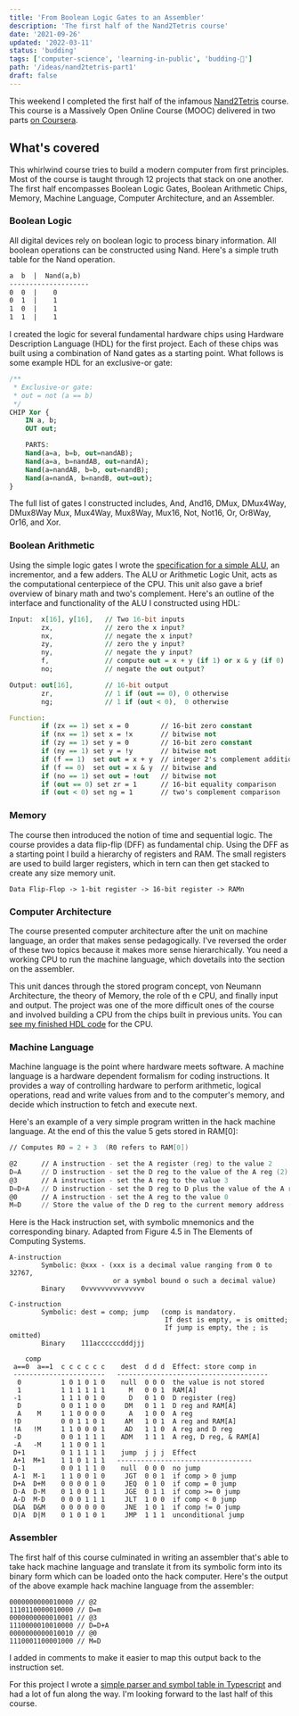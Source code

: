 ```yaml
---
title: 'From Boolean Logic Gates to an Assembler'
description: 'The first half of the Nand2Tetris course'
date: '2021-09-26'
updated: '2022-03-11'
status: 'budding'
tags: ['computer-science', 'learning-in-public', 'budding-🌿']
path: '/ideas/nand2tetris-part1'
draft: false
---
```


This weekend I completed the first half of the infamous [Nand2Tetris](https://www.nand2tetris.org/) course. This course is a Massively Open Online Course (MOOC) delivered in two parts [on Coursera](https://www.coursera.org/learn/build-a-computer/home).

## What's covered

This whirlwind course tries to build a modern computer from first principles. Most of the course is taught through 12 projects that stack on one another. The first half encompasses Boolean Logic Gates, Boolean Arithmetic Chips, Memory, Machine Language, Computer Architecture, and an Assembler.

### Boolean Logic

All digital devices rely on boolean logic to process binary information. All boolean operations can be constructed using Nand. Here's a simple truth table for the Nand operation.

```txt
a  b  |  Nand(a,b)
--------------------
0  0  |    0
0  1  |    1
1  0  |    1
1  1  |    1
```

I created the logic for several fundamental hardware chips using Hardware Description Language (HDL) for the first project. Each of these chips was built using a combination of Nand gates as a starting point. What follows is some example HDL for an exclusive-or gate:

```VHDL
/**
 * Exclusive-or gate:
 * out = not (a == b)
 */
CHIP Xor {
    IN a, b;
    OUT out;

    PARTS:
    Nand(a=a, b=b, out=nandAB);
    Nand(a=a, b=nandAB, out=nandA);
    Nand(a=nandAB, b=b, out=nandB);
    Nand(a=nandA, b=nandB, out=out);
}
```

The full list of gates I constructed includes, And, And16, DMux, DMux4Way, DMux8Way Mux, Mux4Way, Mux8Way, Mux16, Not, Not16, Or, Or8Way, Or16, and Xor.

### Boolean Arithmetic

Using the simple logic gates I wrote the [specification for a simple ALU](https://github.com/tylercrosse/nand2tetris/blob/main/projects/02/ALU.hdl), an incrementor, and a few adders. The ALU or Arithmetic Logic Unit, acts as the computational centerpiece of the CPU. This unit also gave a brief overview of binary math and two's complement. Here's an outline of the interface and functionality of the ALU I constructed using HDL:

```VHDL
Input:  x[16], y[16],   // Two 16-bit inputs
        zx,             // zero the x input?
        nx,             // negate the x input?
        zy,             // zero the y input?
        ny,             // negate the y input?
        f,              // compute out = x + y (if 1) or x & y (if 0)
        no;             // negate the out output?

Output: out[16],        // 16-bit output
        zr,             // 1 if (out == 0), 0 otherwise
        ng;             // 1 if (out < 0),  0 otherwise

Function:
        if (zx == 1) set x = 0        // 16-bit zero constant
        if (nx == 1) set x = !x       // bitwise not
        if (zy == 1) set y = 0        // 16-bit zero constant
        if (ny == 1) set y = !y       // bitwise not
        if (f == 1)  set out = x + y  // integer 2's complement addition
        if (f == 0)  set out = x & y  // bitwise and
        if (no == 1) set out = !out   // bitwise not
        if (out == 0) set zr = 1      // 16-bit equality comparison
        if (out < 0) set ng = 1       // two's complement comparison
```

### Memory

The course then introduced the notion of time and sequential logic. The course provides a data flip-flip (DFF) as fundamental chip. Using the DFF as a starting point I build a hierarchy of registers and RAM. The small registers are used to build larger registers, which in tern can then get stacked to create any size memory unit.

```
Data Flip-Flop -> 1-bit register -> 16-bit register -> RAMn
```

### Computer Architecture

The course presented computer architecture after the unit on machine language, an order that makes sense pedagogically. I've reversed the order of these two topics because it makes more sense hierarchically. You need a working CPU to run the machine language, which dovetails into the section on the assembler.

This unit dances through the stored program concept, von Neumann Architecture, the theory of Memory, the role of th e CPU, and finally input and output. The project was one of the more difficult ones of the course and involved building a CPU from the chips built in previous units. You can [see my finished HDL code](https://github.com/tylercrosse/nand2tetris/blob/main/projects/05/CPU.hdl) for the CPU.

### Machine Language

Machine language is the point where hardware meets software. A machine language is a hardware dependent formalism for coding instructions. It provides a way of controlling hardware to perform arithmetic, logical operations, read and write values from and to the computer's memory, and decide which instruction to fetch and execute next.

Here's an example of a very simple program written in the hack machine language. At the end of this the value 5 gets stored in RAM[0]:

```nasm
// Computes R0 = 2 + 3  (R0 refers to RAM[0])

@2      // A instruction - set the A register (reg) to the value 2
D=A     // D instruction - set the D reg to the value of the A reg (2)
@3      // A instruction - set the A reg to the value 3
D=D+A   // D instruction - set the D reg to D plus the value of the A reg (3)
@0      // A instruction - set the A reg to the value 0
M=D     // Store the value of the D reg to the current memory address (0)
```

Here is the Hack instruction set, with symbolic mnemonics and the corresponding binary. Adapted from Figure 4.5 in The Elements of Computing Systems.

```
A-instruction
        Symbolic: @xxx - (xxx is a decimal value ranging from 0 to 32767,
                          or a symbol bound o such a decimal value)
        Binary    0vvvvvvvvvvvvvvv

C-instruction
        Symbolic: dest = comp; jump   (comp is mandatory.
                                       If dest is empty, = is omitted;
                                       If jump is empty, the ; is omitted)
        Binary    111accccccdddjjj

    comp
 a==0  a==1  c c c c c c    dest  d d d  Effect: store comp in
 -----------------------   --------------------------------------
  0          1 0 1 0 1 0    null  0 0 0  the value is not stored
  1          1 1 1 1 1 1      M   0 0 1  RAM[A]
 -1          1 1 1 0 1 0      D   0 1 0  D register (reg)
  D          0 0 1 1 0 0     DM   0 1 1  D reg and RAM[A]
  A    M     1 1 0 0 0 0      A   1 0 0  A reg
 !D          0 0 1 1 0 1     AM   1 0 1  A reg and RAM[A]
 !A   !M     1 1 0 0 0 1     AD   1 1 0  A reg and D reg
 -D          0 0 1 1 1 1    ADM   1 1 1  A reg, D reg, & RAM[A]
 -A   -M     1 1 0 0 1 1
 D+1         0 1 1 1 1 1    jump  j j j  Effect
 A+1  M+1    1 1 0 1 1 1   ----------------------------------
 D-1         0 0 1 1 1 0    null  0 0 0  no jump
 A-1  M-1    1 1 0 0 1 0     JGT  0 0 1  if comp > 0 jump
 D+A  D+M    0 0 0 0 1 0     JEQ  0 1 0  if comp = 0 jump
 D-A  D-M    0 1 0 0 1 1     JGE  0 1 1  if comp >= 0 jump
 A-D  M-D    0 0 0 1 1 1     JLT  1 0 0  if comp < 0 jump
 D&A  D&M    0 0 0 0 0 0     JNE  1 0 1  if comp != 0 jump
 D|A  D|M    0 1 0 1 0 1     JMP  1 1 1  unconditional jump

```

### Assembler

The first half of this course culminated in writing an assembler that's able to take hack machine language and translate it from its symbolic form into its binary form which can be loaded onto the hack computer. Here's the output of the above example hack machine language from the assembler:

```
0000000000010000 // @2
1110110000010000 // D=m
0000000000010001 // @3
1110000010010000 // D=D+A
0000000000010010 // @0
1110001100001000 // M=D
```

I added in comments to make it easier to map this output back to the instruction set.

For this project I wrote a [simple parser and symbol table in Typescript](https://github.com/tylercrosse/nand2tetris/blob/main/projects/06/AssemblerTS) and had a lot of fun along the way. I'm looking forward to the last half of this course.
